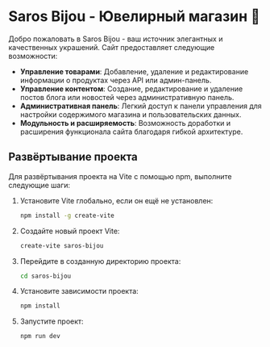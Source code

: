 # Saros Bijou - Ювелирный магазин 💍

Добро пожаловать в Saros Bijou - ваш источник элегантных и качественных украшений. Cайт предоставляет следующие возможности:

- **Управление товарами**: Добавление, удаление и редактирование информации о продуктах через API или админ-панель.
- **Управление контентом**: Создание, редактирование и удаление постов блога или новостей через административную панель.
- **Административная панель**: Легкий доступ к панели управления для настройки содержимого магазина и пользовательских данных.
- **Модульность и расширяемость**: Возможность доработки и расширения функционала сайта благодаря гибкой архитектуре.
  
## Развёртывание проекта

Для развёртывания проекта на Vite с помощью npm, выполните следующие шаги:

1. Установите Vite глобально, если он ещё не установлен:
    ```bash
    npm install -g create-vite
    ```

2. Создайте новый проект Vite:
    ```bash
    create-vite saros-bijou
    ```

3. Перейдите в созданную директорию проекта:
    ```bash
    cd saros-bijou
    ```

4. Установите зависимости проекта:
    ```bash
    npm install
    ```

5. Запустите проект:
    ```bash
    npm run dev
    ```
